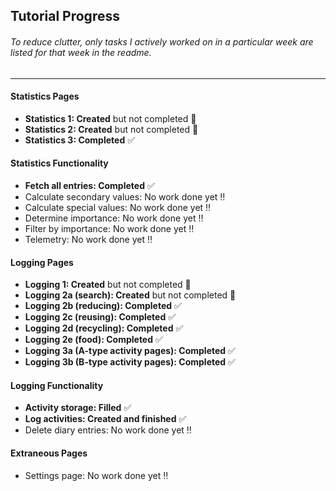 ## Tutorial Progress

###### To reduce clutter, only tasks I actively worked on in a particular week are listed for that week in the readme.

-------------

#### Statistics Pages
* **Statistics 1: Created** but not completed 🔶
* **Statistics 2: Created** but not completed 🔶
* **Statistics 3: Completed** ✅

#### Statistics Functionality
* **Fetch all entries: Completed** ✅
* Calculate secondary values: No work done yet ‼️
* Calculate special values: No work done yet ‼️
* Determine importance: No work done yet ‼️
* Filter by importance: No work done yet ‼️
* Telemetry: No work done yet ‼️

#### Logging Pages
* **Logging 1: Created** but not completed 🔶
* **Logging 2a (search): Created** but not completed 🔶
* **Logging 2b (reducing): Completed** ✅
* **Logging 2c (reusing): Completed** ✅
* **Logging 2d (recycling): Completed** ✅
* **Logging 2e (food): Completed** ✅
* **Logging 3a (A-type activity pages): Completed** ✅
* **Logging 3b (B-type activity pages): Completed** ✅

#### Logging Functionality
* **Activity storage: Filled** ✅
* **Log activities: Created and finished** ✅
* Delete diary entries: No work done yet ‼️

#### Extraneous Pages
* Settings page: No work done yet ‼️
